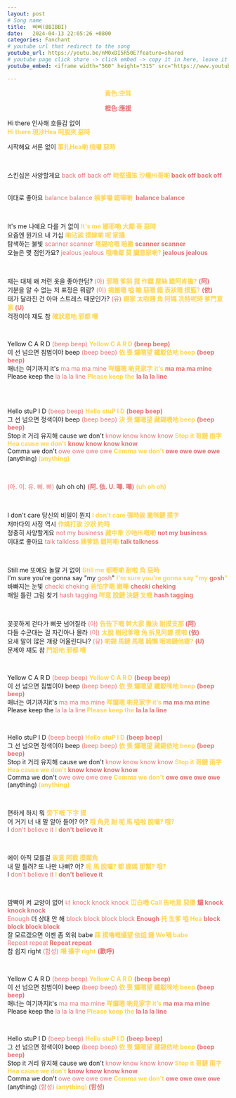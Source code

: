 ```yaml
---
layout: post
# Song name
title:  삐삐(BBIBBI)
date:   2024-04-13 22:05:26 +0800
categories: Fanchant
# youtube url that redirect to the song
youtube_url: https://youtu.be/nM0xDI5R50E?feature=shared
# youtube page click share -> click embed -> copy it in here, leave it blank if dont 
youtube_embed: <iframe width="560" height="315" src="https://www.youtube.com/embed/nM0xDI5R50E?si=HCrilodxqm_Zj0zP" title="YouTube video player" frameborder="0" allow="accelerometer; autoplay; clipboard-write; encrypted-media; gyroscope; picture-in-picture; web-share" referrerpolicy="strict-origin-when-cross-origin" allowfullscreen></iframe>

---
```

<p style="display: flex; justify-content: center;"><span style="color:#ffd54f;"><strong>黃色:空耳</strong></span></p>
<p style="display: flex; justify-content: center;"><span style="color:#e57373;"><strong>橙色:應援</strong></span></p>

<p>Hi there 인사해 호들갑 없이<br><span style="color:#ffd54f;"><strong>Hi there 現沙Hea 呵脫夾 惡時</strong></span></p>
<p>시작해요 서론 없이<span style="color:#ffd54f;"><strong> 事扎Hea喲 梳囉 惡時</strong></span></p>
<p>&nbsp;</p>
<p>스킨십은 사양할게요&nbsp;<span style="color:#e57373;">back off back off</span> <span style="color:#ffd54f;"><strong>時堅攝笨 沙癢Hi哥喲</strong></span><span style="color:#e57373;"><strong> back off back off</strong></span></p>
<br>이대로 좋아요&nbsp;<span style="color:#e57373;">balance balance</span> <span style="color:#ffd54f;"><strong>姨爹囉 錯嘩喲&nbsp;</strong></span> <span style="color:#e57373;"><strong>balance balance</strong></span></p>
<p>&nbsp;</p>
<p>It's me 나예요 다를 거 없이 <span style="color:#ffd54f;"><strong>It's me 娜耶喲 大鄰 哥 惡時</strong></span><br>요즘엔 뭔가요 내 가십 <span style="color:#ffd54f;"><strong>喲沾誒 摸嫁喲 呢 家攝</strong></span><br>탐색하는 불빛&nbsp;<span style="color:#e57373;">scanner scanner</span> <span style="color:#ffd54f;"><strong>塔錫哈嗯 賠撇</strong></span>&nbsp;<span style="color:#e57373;"><strong>scanner scanner</strong></span><br>오늘은 몇 점인가요?&nbsp;<span style="color:#e57373;">jealous jealous</span> <span style="color:#ffd54f;"><strong>哦嚕鄰 莫 臟意家喲?</strong></span>&nbsp;<span style="color:#e57373;"><strong>jealous jealous</strong></span></p>
<p>&nbsp;</p>
<p>쟤는 대체 왜 저런 옷을 좋아한담? <span style="color:#e57373;">(아)</span> <span style="color:#ffd54f;"><strong>邪嗯 爹斜 搲 作鐺 屋絲 錯阿肯擔?</strong></span> <span style="color:#e57373;"><strong>(阿)</strong></span><br>기분을 알 수 없는 저 표정은 뭐람? <span style="color:#e57373;">(이)</span> <span style="color:#ffd54f;"><strong>揭搬嗯 嗌 輸 惡嗯 錯 表狀嗯 摸籃?</strong></span> <span style="color:#e57373;"><strong>(依)</strong></span><br>태가 달라진 건 아마 스트레스 때문인가?<span style="color:#e57373;"> (유) </span><span style="color:#ffd54f;"><strong>踢家 太啦賤 角 阿媽 冼特呢時 爹門意家</strong></span><span style="color:#e57373;"><strong> (U)</strong></span><br>걱정이야 쟤도 참 <span style="color:#ffd54f;"><strong>確狀意吔 邪都 噆</strong></span></p>
<p>&nbsp;</p>
<p>Yellow C A R D&nbsp;<span style="color:#e57373;">(beep beep)</span> <span style="color:#ffd54f;"><strong>Yellow C A R D</strong></span><span style="color:#e57373;"><strong>&nbsp;(beep beep)</strong></span><br>이 선 넘으면 침범이야 beep&nbsp;<span style="color:#e57373;">(beep beep) </span><span style="color:#ffd54f;"><strong>依 喪 𤓓嗯望 纖駁依吔 beep</strong></span> <span style="color:#e57373;"><strong>(beep beep)</strong></span><br>매너는 여기까지 it's<span style="color:#e57373;">&nbsp;ma ma ma mine </span><span style="color:#ffd54f;"><strong>咩𤓓嗯 喲見家字</strong></span> <span style="color:#ffd54f;"><strong>it’s</strong></span> <span style="color:#e57373;"><strong>ma ma ma mine</strong></span><br>Please keep the&nbsp;<span style="color:#e57373;">la la la line</span> <span style="color:#ffd54f;"><strong>Please keep the</strong></span>&nbsp;<span style="color:#e57373;"><strong>la la la line</strong></span><br>&nbsp;</p>
<p>&nbsp;</p>
<p>Hello stuP I D&nbsp;<span style="color:#e57373;">(beep beep) </span><span style="color:#ffd54f;"><strong>Hello stuP I D</strong></span>&nbsp;<span style="color:#e57373;"><strong>(beep beep)</strong></span><br>그 선 넘으면 정색이야 beep<span style="color:#e57373;">&nbsp;(beep beep)</span> <span style="color:#ffd54f;"><strong>決 喪 𤓓嗯望 藏錫嘰吔 beep</strong></span> <span style="color:#e57373;"><strong>(beep beep)</strong></span><br>Stop it 거리 유지해 cause we don't<span style="color:#e57373;">&nbsp;know know know know</span> <span style="color:#ffd54f;"><strong>Stop it 哥鏈 雨字Hea cause we don't</strong></span> <span style="color:#e57373;"><strong>know know know know</strong></span><br>Comma we don't&nbsp;<span style="color:#e57373;">owe owe owe owe</span> <span style="color:#ffd54f;"><strong>Comma we don't</strong></span><span style="color:#e57373;"><strong>&nbsp;owe owe owe owe</strong></span><br>(anything)<span style="color:#ffd54f;"><strong> (anything)</strong></span></p>
<p>&nbsp;</p>
<p><span style="color:#e57373;">(아. 이. 유. 삐. 삐)</span>&nbsp;(uh oh oh) <span style="color:#e57373;"><strong>(阿. 依. U. 嗶. 嗶)</strong></span>&nbsp;<span style="color:#ffd54f;"><strong>(uh oh oh)</strong></span></p>
<p>&nbsp;</p>
<p>I don't care 당신의 비밀이 뭔지<span style="color:#ffd54f;"><strong> I don’t care 彈時誒 撇咪鏈 摸字</strong></span><br>저마다의 사정 역시 <span style="color:#ffd54f;"><strong>作媽打誒 沙狀 約時</strong></span><br>정중히 사양할게요&nbsp;<span style="color:#e57373;">not my business</span> <span style="color:#ffd54f;"><strong>藏中牽 沙吔Hi嘅喲</strong></span> <span style="color:#e57373;"><strong>not my business</strong></span><br>이대로 좋아요&nbsp;<span style="color:#e57373;">talk talkless</span> <span style="color:#ffd54f;"><strong>姨爹路 錯阿喲</strong></span> <span style="color:#e57373;"><strong>talk talkness</strong></span></p>
<p>&nbsp;</p>
<p>Still me 또예요 놀랄 거 없이 <span style="color:#ffd54f;"><strong>Still me 都嘢喲 耐啦 角 惡時</strong></span><br>I'm sure you're gonna say "my&nbsp;<span style="color:#e57373;">gosh</span>" <span style="color:#ffd54f;"><strong>I'm sure you're gonna say "my</strong></span>&nbsp;<span style="color:#e57373;"><strong>gosh</strong></span><span style="color:#ffd54f;"><strong>"</strong></span><br>바빠지는 눈빛&nbsp;<span style="color:#e57373;">checki cheking</span> <span style="color:#ffd54f;"><strong>爸怕字嗯 嫩嗶</strong></span>&nbsp;<span style="color:#e57373;"><strong>checki cheking</strong></span><br>매일 틀린 그림 찾기&nbsp;<span style="color:#e57373;">hash tagging</span> <span style="color:#ffd54f;"><strong>咩意 脫鏈 決鏈 叉嘰</strong></span>&nbsp;<span style="color:#e57373;"><strong>hash tagging</strong></span></p>
<p>&nbsp;</p>
<p>꼿꼿하게 걷다가 삐끗 넘어질라 <span style="color:#e57373;">(아)</span> <span style="color:#ffd54f;"><strong>告告下嘅 幹大家 撇決 耐摸支那</strong></span><span style="color:#e57373;"><strong> (阿)</strong></span><br>다들 수군대는 걸 자긴아나 몰라 <span style="color:#e57373;">(이)</span> <span style="color:#ffd54f;"><strong>太脫 樹冠爹嗯 角 拆見阿娜 摸啦</strong></span><span style="color:#e57373;"><strong> (依)</strong></span><br>요새 말이 많은 걔랑 어울린다나? <span style="color:#e57373;">(유)</span><span style="color:#ffd54f;"><strong> 喲錫 馬鏈 馬嗯 騎懶 哦嗚鏈他娜?</strong></span> <span style="color:#e57373;"><strong>(U)</strong></span><br>문제야 쟤도 참<span style="color:#ffd54f;"><strong> 門姐吔 邪都 噆</strong></span></p>
<p>&nbsp;</p>
<p>Yellow C A R D&nbsp;<span style="color:#e57373;">(beep beep)</span> <span style="color:#ffd54f;"><strong>Yellow C A R D</strong></span>&nbsp;<span style="color:#e57373;"><strong>(beep beep)</strong></span><br>이 선 넘으면 침범이야 beep&nbsp;<span style="color:#e57373;">(beep beep)</span> <span style="color:#ffd54f;"><strong>依 喪 𤓓嗯望 纖駁咪吔 beep</strong></span> <span style="color:#e57373;"><strong>(beep beep)</strong></span><br>매너는 여기까지it's&nbsp;<span style="color:#e57373;">ma ma ma mine</span> <span style="color:#ffd54f;"><strong>咩𤓓嗯 喲見家字 it’s</strong></span> <span style="color:#e57373;"><strong>ma ma ma mine</strong></span><br>Please keep the&nbsp;<span style="color:#e57373;">la la la line</span><span style="color:#ffd54f;"><strong> Please keep the</strong></span>&nbsp;<span style="color:#e57373;"><strong>la la la line</strong></span></p>
<p>&nbsp;</p>
<p>Hello stuP I D&nbsp;<span style="color:#e57373;">(beep beep)</span> <span style="color:#ffd54f;"><strong>Hello stuP I D</strong></span>&nbsp;<span style="color:#e57373;"><strong>(beep beep)</strong></span><br>그 선 넘으면 정색이야 beep&nbsp;<span style="color:#e57373;">(beep beep)</span> <span style="color:#ffd54f;"><strong>依 喪 𤓓嗯望 藏錫依吔 beep</strong></span> <span style="color:#e57373;"><strong>(beep beep)</strong></span><br>Stop it 거리 유지해 cause we don't&nbsp;<span style="color:#e57373;">know know know know</span> <span style="color:#ffd54f;"><strong>Stop it 哥鏈 雨字Hea cause we don't</strong></span> <span style="color:#e57373;"><strong>know know know know</strong></span><br>Comma we don't&nbsp;<span style="color:#e57373;">owe owe owe owe</span> <span style="color:#ffd54f;"><strong>Comma we don't</strong></span>&nbsp;<span style="color:#e57373;"><strong>owe owe owe owe</strong></span><br>(anything)<span style="color:#ffd54f;"><strong> (anything)</strong></span></p>
<p>&nbsp;</p>
<p>편하게 하지 뭐 <span style="color:#ffd54f;"><strong>旁下嘅 下字 摸</strong></span><br>어 거기 너 내 말 알아 들어? 어? <span style="color:#ffd54f;"><strong>哦 角見 耐 呢 馬 嗌啦 脫囉? 哦?</strong></span><br>I&nbsp;<span style="color:#e57373;">don't believe it </span><span style="color:#ffd54f;"><strong>I</strong></span>&nbsp;<span style="color:#e57373;"><strong>don't believe it</strong></span></p>
<p>&nbsp;</p>
<p>에이 아직 모를걸 <span style="color:#ffd54f;"><strong>誒意 阿截 摸鄰角</strong></span><br>내 말 틀려? 또 나만 나뻐? 어? <span style="color:#ffd54f;"><strong>呢 馬 脫囉? 都 娜媽 那幫? 哦?</strong></span><br>I&nbsp;<span style="color:#e57373;">don't believe it</span> <span style="color:#ffd54f;"><strong>I</strong></span>&nbsp;<span style="color:#e57373;"><strong>don't believe it</strong></span></p>
<p>&nbsp;</p>
<p>깜빡이 켜 교양이 없어&nbsp;<span style="color:#e57373;">너 knock knock knock</span> <span style="color:#ffd54f;"><strong>冚白嘰 Call 告吔意 惡傻</strong></span> <span style="color:#e57373;"><strong>𤓓 knock knock knock</strong></span><br><span style="color:#e57373;">Enough</span>&nbsp;더 상대 안 해&nbsp;<span style="color:#e57373;">block block block block</span> <span style="color:#e57373;"><strong>Enough</strong></span>&nbsp;<span style="color:#ffd54f;"><strong>托 生爹 嗌 Hea</strong></span>&nbsp;<span style="color:#e57373;"><strong>block block block block</strong></span><br>잘 모르겠으면 이젠 좀 외워 babe <span style="color:#ffd54f;"><strong>踩 摸嚕嘅攝望 依姐 鍾 We喎 babe</strong></span><br><span style="color:#e57373;">Repeat repeat<strong> Repeat repeat</strong></span><br>참 쉽지 right&nbsp;<span style="color:#e57373;">(함성)</span> <span style="color:#ffd54f;"><strong>噆 攝字 right</strong></span>&nbsp;<span style="color:#e57373;"><strong>(歡呼)</strong></span></p>
<p>&nbsp;</p>
<p>Yellow C A R D&nbsp;<span style="color:#e57373;">(beep beep)</span> <span style="color:#ffd54f;"><strong>Yellow C A R D</strong></span>&nbsp;<span style="color:#e57373;"><strong>(beep beep)</strong></span><br>이 선 넘으면 침범이야 beep&nbsp;<span style="color:#e57373;">(beep beep)</span> <span style="color:#ffd54f;"><strong>依 喪 𤓓嗯望 纖駁咪吔 beep</strong></span> <span style="color:#e57373;"><strong>(beep beep)</strong></span><br>매너는 여기까지it's&nbsp;<span style="color:#e57373;">ma ma ma mine</span> <span style="color:#ffd54f;"><strong>咩𤓓嗯 喲見家字 it’s</strong></span> <span style="color:#e57373;"><strong>ma ma ma mine</strong></span><br>Please keep the<span style="color:#e57373;">&nbsp;la la la line</span><span style="color:#ffd54f;"><strong> Please keep the</strong></span>&nbsp;<span style="color:#e57373;"><strong>la la la line</strong></span></p>
<p>&nbsp;</p>
<p>Hello stuP I D&nbsp;<span style="color:#e57373;">(beep beep)</span> <span style="color:#ffd54f;"><strong>Hello stuP I D</strong></span>&nbsp;<span style="color:#e57373;"><strong>(beep beep)</strong></span><br>그 선 넘으면 정색이야 beep&nbsp;<span style="color:#e57373;">(beep beep)</span> <span style="color:#ffd54f;"><strong>依 喪 𤓓嗯望 藏錫依吔 beep</strong></span> <span style="color:#e57373;"><strong>(beep beep)</strong></span><br>Stop it 거리 유지해 cause we don't&nbsp;<span style="color:#e57373;">know know know know </span><span style="color:#ffd54f;"><strong>Stop it 哥鏈 雨字Hea cause we don't</strong></span> <span style="color:#e57373;"><strong>know know know know</strong></span><br>Comma we don't&nbsp;<span style="color:#e57373;">owe owe owe owe</span> <span style="color:#ffd54f;"><strong>Comma we don't</strong></span>&nbsp;<span style="color:#e57373;"><strong>owe owe owe owe</strong></span><br>(anything) <span style="color:#e57373;">(함성)</span><span style="color:#ffd54f;"><strong> (anything) </strong></span><span style="color:#e57373;"><strong>(함성)</strong></span></p>
<p>&nbsp;</p>
